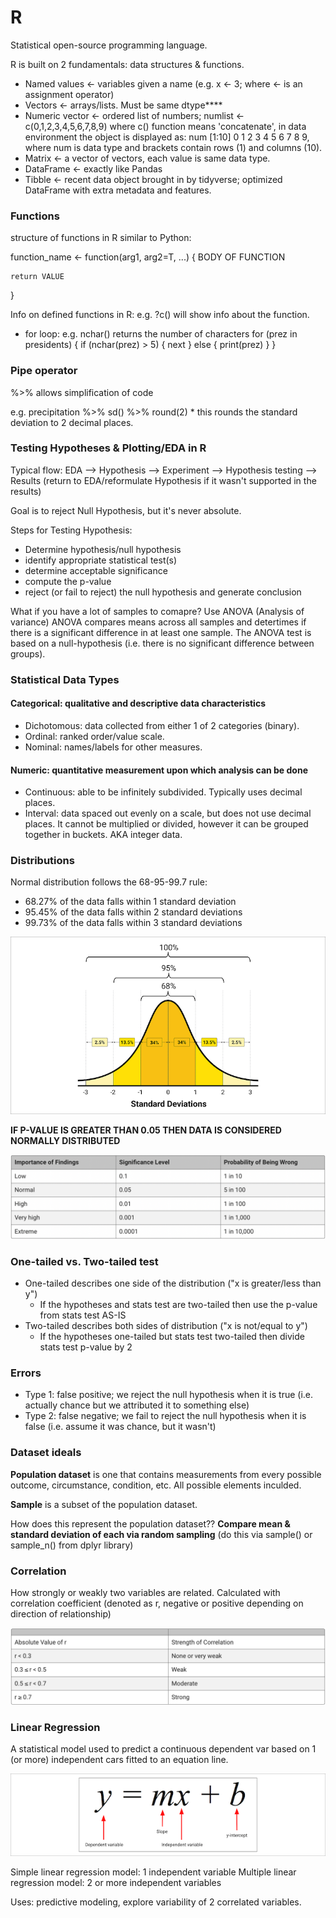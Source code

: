 # R
Statistical open-source programming language.

R is built on 2 fundamentals: data structures & functions.

- Named values <- variables given a name (e.g. x <- 3; where <- is an assignment operator)
- Vectors <- arrays/lists. Must be same dtype****
- Numeric vector <- ordered list of numbers; numlist <- c(0,1,2,3,4,5,6,7,8,9) where c() function means 'concatenate', in data environment the object is displayed as: num [1:10] 0 1 2 3 4 5 6 7 8 9, where num is data type and brackets contain rows (1) and columns (10).
- Matrix <- a vector of vectors, each value is same data type.
- DataFrame <- exactly like Pandas
- Tibble <- recent data object brought in by tidyverse; optimized DataFrame with extra metadata and features.

### Functions
structure of functions in R similar to Python:

function_name <- function(arg1, arg2=T, ...) {
    BODY OF FUNCTION

    return VALUE
}

Info on defined functions in R: e.g. ?c() will show info about the function.

- for loop: e.g. nchar() returns the number of characters
                for (prez in presidents) {
                    if (nchar(prez) > 5) {
                        next
                    }
                        else {
                        print(prez)
                        }
                    }  

### Pipe operator
%>% allows simplification of code

e.g. precipitation %>% sd() %>% round(2) * this rounds the standard deviation to 2 decimal places.

### Testing Hypotheses & Plotting/EDA in R
Typical flow: 
EDA --> Hypothesis --> Experiment --> Hypothesis testing --> Results (return to EDA/reformulate Hypothesis if it wasn't supported in the results)

Goal is to reject Null Hypothesis, but it's never absolute.

Steps for Testing Hypothesis:
- Determine hypothesis/null hypothesis
- identify appropriate statistical test(s)
- determine acceptable significance
- compute the p-value
- reject (or fail to reject) the null hypothesis and generate conclusion

What if you have a lot of samples to comapre? Use ANOVA (Analysis of variance)
ANOVA compares means across all samples and detertimes if there is a significant difference in at least one sample. The ANOVA test is based on a null-hypothesis (i.e. there is no significant difference between groups).

### Statistical Data Types
#### Categorical: qualitative and descriptive data characteristics
- Dichotomous: data collected from either 1 of 2 categories (binary).
- Ordinal: ranked order/value scale.
- Nominal: names/labels for other measures.

#### Numeric: quantitative measurement upon which analysis can be done
- Continuous: able to be infinitely subdivided. Typically uses decimal places.
- Interval: data spaced out evenly on a scale, but does not use decimal places. It cannot be multiplied or divided, however it can be grouped together in buckets. AKA integer data.

### Distributions
Normal distribution follows the 68-95-99.7 rule: 
- 68.27% of the data falls within 1 standard deviation
- 95.45% of the data falls within 2 standard deviations
- 99.73% of the data falls within 3 standard deviations

![normal_distribution](https://github.com/conorwhanson/coding_reference/blob/main/R/resources/normal_dist.png)

**IF P-VALUE IS GREATER THAN 0.05 THEN DATA IS CONSIDERED NORMALLY DISTRIBUTED**

![p_value](https://github.com/conorwhanson/coding_reference/blob/main/R/resources/p_value_significance.png)

### One-tailed vs. Two-tailed test
- One-tailed describes one side of the distribution ("x is greater/less than y")
    - If the hypotheses and stats test are two-tailed then use the p-value from stats test AS-IS
- Two-tailed describes both sides of distribution ("x is not/equal to y")
    - If the hypotheses one-tailed but stats test two-tailed then divide stats test p-value by 2

### Errors
- Type 1: false positive; we reject the null hypothesis when it is true (i.e. actually chance but we attributed it to something else)
- Type 2: false negative; we fail to reject the null hypothesis when it is false (i.e. assume it was chance, but it wasn't)

### Dataset ideals
**Population dataset** is one that contains measurements from every possible outcome, circumstance, condition, etc. All possible elements inculded.

**Sample** is a subset of the population dataset. 

How does this represent the population dataset?? **Compare mean & standard deviation of each via random sampling**
(do this via sample() or sample_n() from dplyr library)

### Correlation
How strongly or weakly two variables are related. Calculated with correlation coefficient (denoted as r, negative or positive depending on direction of relationship)

![correlation](https://github.com/conorwhanson/coding_reference/blob/main/R/resources/Pearson_corr_coeff.png)

### Linear Regression
A statistical model used to predict a continuous dependent var based on 1 (or more) independent cars fitted to an equation line.

![line_equation](https://github.com/conorwhanson/coding_reference/blob/main/R/resources/ymxb.png)

Simple linear regression model: 1 independent variable
Multiple linear regression model: 2 or more independent variables

Uses: predictive modeling, explore variability of 2 correlated variables.